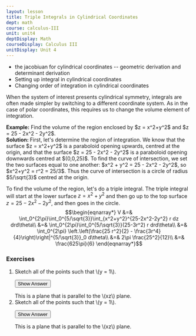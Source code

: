 ```yaml
---
layout: lesson
title: Triple Integrals in Cylindrical Coordinates
dept: math
course: calculus-III
unit: unit4
deptDisplay: Math
courseDisplay: Calculus III
unitDisplay: Unit 4
---
```


- the jacobiuan for cylindrical coordinates -- geometric derivation and determinant derivation
- Setting up integral in cylindrical coordinates
- Changing order of integration in cylindrical coordinates

When the system of interest presents cylindrical symmetry, integrals are often made simpler by switching to a different coordinate system. As in the case of polar coordinates, this requires us to change the volume element of integration.

<div class="example">
<b> Example:</b>
Find the volume of the region enclosed by $z = x^2+y^2$ and $z = 25 - 2x^2 - 2y^2$. 

<div class="exampleSolution">
<b> Solution: </b> First, let's determine the region of integration. We know that the surface $z = x^2+y^2$ is a paraboloid opening upwards, centred at the origin, and that the surface $z = 25 - 2x^2 - 2y^2$ is a paraboloid opening downwards centred at $(0,0,25)$. To find the curve of intersection, we set the two surfaces equal to one another:
$x^2 + y^2 = 25 - 2x^2 - 2y^2$, so $x^2+y^2 = r^2 = 25/3$. Thus the curve of intersection is a circle of radius $5/\sqrt{3}$ centred at the origin.

To find the volume of the region, let's do a triple integral. The triple integral will start at the lower surface $z = x^2+y^2$ and then go up to the top surface $z = 25 - 2x^2 - 2y^2$, and then goes in the circle.
$$\begin{eqnarray*}
V &=& \int_0^{2\pi}\int_0^{5/\sqrt{3}}\int_{x^2+y^2}^{25-2x^2-2y^2} r dz drd\theta\\
&=& \int_0^{2\pi}\int_0^{5/\sqrt{3}}(25-3r^2) r drd\theta\\
&=& \int_0^{2\pi} \left.\left(\frac{25 r^2}{2} - \frac{3r^4}{4}\right)\right|^{5/\sqrt{3}}_0 d\theta\\
&=& 2\pi \frac{25^2}{12}\\
&=& \frac{625\pi}{6}
\end{eqnarray*}$$
</div>
</div>

### Exercises

<ol>
<li> <div> Sketch all of the points such that \(y = 1\). </div>

<button onclick="myFunction('answer2')" class="answerButton">Show Answer</button>
<div  id="answer2" class="answer">
This is a plane that is parallel to the \(xz\) plane. 
</div> </li>
<li> <div> Sketch all of the points such that \(y = 1\). </div>

<button onclick="myFunction('answer2')" class="answerButton">Show Answer</button>
<div  id="answer2" class="answer">
This is a plane that is parallel to the \(xz\) plane. 
</div> </li>
</ol>
